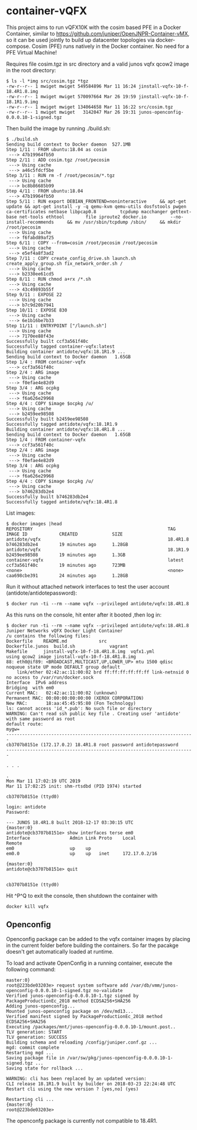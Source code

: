 # container-vQFX

This project aims to run vQFX10K with the cosim based PFE in a Docker Container, similar to https://github.com/juniper/OpenJNPR-Container-vMX, so it can be used jointly to build up datacenter topologies via docker-compose. Cosim (PFE) runs natively in the Docker container. No need for a PFE Virtual Machine!

Requires file cosim.tgz in src directory and a valid junos vqfx qcow2 image in the root directory:

```
$ ls -l *img src/cosim.tgz *tgz
-rw-r--r-- 1 mwiget mwiget 549584896 Mar 11 16:24 jinstall-vqfx-10-f-18.4R1.8.img
-rw-r--r-- 1 mwiget mwiget 570097664 Mar 26 19:59 jinstall-vqfx-10-f-18.1R1.9.img
-rw-r--r-- 1 mwiget mwiget 134064658 Mar 11 16:22 src/cosim.tgz
-rw-r--r-- 1 mwiget mwiget   3142047 Mar 26 19:31 junos-openconfig-0.0.0.10-1-signed.tgz
```

Then build the image by running ./build.sh:

```
$ ./build.sh
Sending build context to Docker daemon  527.1MB
Step 1/11 : FROM ubuntu:18.04 as cosim
 ---> 47b19964fb50
Step 2/11 : ADD cosim.tgz /root/pecosim
 ---> Using cache
 ---> a46c5fdcf5be
Step 3/11 : RUN rm -f /root/pecosim/*.tgz
 ---> Using cache
 ---> bc8b86685b99
Step 4/11 : FROM ubuntu:18.04
 ---> 47b19964fb50
Step 5/11 : RUN export DEBIAN_FRONTEND=noninteractive     && apt-get update && apt-get install -y -q qemu-kvm qemu-utils dosfstools pwgen         ca-certificates netbase libpcap0.8         tcpdump macchanger gettext-base net-tools ethtool        file iproute2 docker.io         --no-install-recommends     && mv /usr/sbin/tcpdump /sbin/     && mkdir /root/pecosim
 ---> Using cache
 ---> f6fabd89af25
Step 6/11 : COPY --from=cosim /root/pecosim /root/pecosim
 ---> Using cache
 ---> e5ef4a8f3ad2
Step 7/11 : COPY create_config_drive.sh launch.sh   create_apply_group.sh fix_network_order.sh /
 ---> Using cache
 ---> b2330ee61cd5
Step 8/11 : RUN chmod a+rx /*.sh
 ---> Using cache
 ---> 43c49893b55f
Step 9/11 : EXPOSE 22
 ---> Using cache
 ---> b7c9d20b7941
Step 10/11 : EXPOSE 830
 ---> Using cache
 ---> 6e1b16be7b33
Step 11/11 : ENTRYPOINT ["/launch.sh"]
 ---> Using cache
 ---> 7170ee88f43e
Successfully built ccf3a561f40c
Successfully tagged container-vqfx:latest
Building container antidote/vqfx:18.1R1.9 ... 
Sending build context to Docker daemon   1.65GB
Step 1/4 : FROM container-vqfx
 ---> ccf3a561f40c
Step 2/4 : ARG image
 ---> Using cache
 ---> f0efae4e82d9
Step 3/4 : ARG ocpkg
 ---> Using cache
 ---> f6a626e29968
Step 4/4 : COPY $image $ocpkg /u/
 ---> Using cache
 ---> b2459ee98508
Successfully built b2459ee98508
Successfully tagged antidote/vqfx:18.1R1.9
Building container antidote/vqfx:18.4R1.8 ... 
Sending build context to Docker daemon   1.65GB
Step 1/4 : FROM container-vqfx
 ---> ccf3a561f40c
Step 2/4 : ARG image
 ---> Using cache
 ---> f0efae4e82d9
Step 3/4 : ARG ocpkg
 ---> Using cache
 ---> f6a626e29968
Step 4/4 : COPY $image $ocpkg /u/
 ---> Using cache
 ---> b746283db2e4
Successfully built b746283db2e4
Successfully tagged antidote/vqfx:18.4R1.8
```

List images:

```
$ docker images |head
REPOSITORY                                                   TAG                 IMAGE ID            CREATED             SIZE
antidote/vqfx                                                18.4R1.8            b746283db2e4        19 minutes ago      1.28GB
antidote/vqfx                                                18.1R1.9            b2459ee98508        19 minutes ago      1.3GB
container-vqfx                                               latest              ccf3a561f40c        19 minutes ago      723MB
<none>                                                       <none>              caa698cbe391        24 minutes ago      1.28GB
```

Run it without attached network interfaces to test the user account (antidote/antidotepassword):

```
$ docker run -ti --rm --name vqfx --privileged antidote/vqfx:18.4R1.8
```

As this runs on the console, hit enter after it booted ,then log in:

```
$ docker run -ti --rm --name vqfx --privileged antidote/vqfx:18.4R1.8
Juniper Networks vQFX Docker Light Container
/u contains the following files:
Dockerfile	  README.md			   src
Dockerfile.junos  build.sh			   vagrant
Makefile	  jinstall-vqfx-10-f-18.4R1.8.img  vqfx1.yml
using qcow2 image jinstall-vqfx-10-f-18.4R1.8.img
88: eth0@if89: <BROADCAST,MULTICAST,UP,LOWER_UP> mtu 1500 qdisc noqueue state UP mode DEFAULT group default
    link/ether 02:42:ac:11:00:02 brd ff:ff:ff:ff:ff:ff link-netnsid 0
no access to /var/run/docker.sock
Interface  IPv6 address
Bridging  with em0
Current MAC:   02:42:ac:11:00:02 (unknown)
Permanent MAC: 00:00:00:00:00:00 (XEROX CORPORATION)
New MAC:       18:aa:45:45:95:80 (Fon Technology)
ls: cannot access 'id_*.pub': No such file or directory
WARNING: Can't read ssh public key file . Creating user 'antidote' with same password as root
default route:
mygw=
-----------------------------------------------------------------------
cb3707b8151e (172.17.0.2) 18.4R1.8 root password antidotepassword
-----------------------------------------------------------------------

. . . 

.
Mon Mar 11 17:02:19 UTC 2019
Mar 11 17:02:25 init: shm-rtsdbd (PID 1974) started

cb3707b8151e (ttyd0)

login: antidote
Password:

--- JUNOS 18.4R1.8 built 2018-12-17 03:30:15 UTC
{master:0}
antidote@cb3707b8151e> show interfaces terse em0
Interface               Admin Link Proto    Local                 Remote
em0                     up    up
em0.0                   up    up   inet     172.17.0.2/16

{master:0}
antidote@cb3707b8151e> quit


cb3707b8151e (ttyd0)
```

Hit ^P^Q to exit the console, then shutdown the container with

```
docker kill vqfx
```

## Openconfig

Openconfig package can be added to the vqfx container images by placing in the current folder before building the containers.
So far the pacakge doesn't get automatically loaded at runtime. 

To load and activate OpenConfig in a running container, execute 
the following command:

```
master:0}
root@223bde03203e> request system software add /var/db/vmm/junos-openconfig-0.0.0.10-1-signed.tgz no-validate        
Verified junos-openconfig-0.0.0.10-1.tgz signed by PackageProductionEc_2018 method ECDSA256+SHA256
Adding junos-openconfig...
Mounted junos-openconfig package on /dev/md13...
Verified manifest signed by PackageProductionEc_2018 method ECDSA256+SHA256
Executing /packages/mnt/junos-openconfig-0.0.0.10-1/mount.post..
TLV generation: START
TLV generation: SUCCESS
Building schema and reloading /config/juniper.conf.gz ...
mgd: commit complete
Restarting mgd ...
Saving package file in /var/sw/pkg/junos-openconfig-0.0.0.10-1-signed.tgz ...
Saving state for rollback ...

WARNING: cli has been replaced by an updated version:
CLI release 18.1R1.9 built by builder on 2018-03-23 22:24:48 UTC
Restart cli using the new version ? [yes,no] (yes) 

Restarting cli ...
{master:0}
root@223bde03203e> 
```

The openconfg package is currently not compatible to 18.4R1. 

